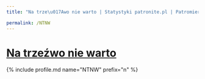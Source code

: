 ```yaml
---
title: "Na trze\u017Awo nie warto | Statystyki patronite.pl | Patromierz"

permalink: /NTNW
---
```


# [Na trzeźwo nie warto](https://patronite.pl/NTNW)

{% include profile.md name="NTNW" prefix="n" %}
